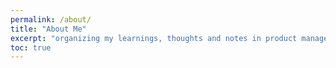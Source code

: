 ```yaml
---
permalink: /about/
title: "About Me"
excerpt: "organizing my learnings, thoughts and notes in product management & technology"
toc: true
---
```


